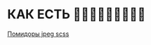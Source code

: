 # КАК ЕСТЬ 🍅🍅🍅🍅🍅🍅🍅🍅🍅
[Помидоры jpeg scss](https://www.google.com/url?sa=i&url=https%3A%2F%2Fwww.sport-express.ru%2Fzozh%2Freviews%2Fpomidory-kakaya-ot-nih-polza-i-vitaminy-kak-pravilno-vybrat-v-holodnoe-vremya-goda-i-gde-hranit-ovoschi-1860840%2F&psig=AOvVaw1XHJNMA7AMQ2CTMPmxLu_G&ust=1673780487141000&source=images&cd=vfe&ved=0CA8QjRxqFwoTCOiGx6z0xvwCFQAAAAAdAAAAABAE)
